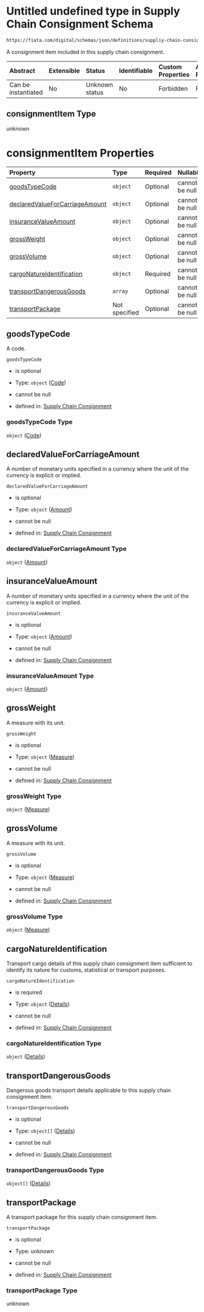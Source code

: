 # Untitled undefined type in Supply Chain Consignment Schema

```txt
https://fiata.com/digital/schemas/json/definitions/suppliy-chain-consignment.schema.json#/$defs/consignmentItem
```

A consignment item included in this supply chain consignment.

| Abstract            | Extensible | Status         | Identifiable | Custom Properties | Additional Properties | Access Restrictions | Defined In                                                                                                                      |
| :------------------ | :--------- | :------------- | :----------- | :---------------- | :-------------------- | :------------------ | :------------------------------------------------------------------------------------------------------------------------------ |
| Can be instantiated | No         | Unknown status | No           | Forbidden         | Forbidden             | none                | [supply-chain-consignment.schema.json*](../tooling/out/definitions/supply-chain-consignment.schema.json "open original schema") |

## consignmentItem Type

unknown

# consignmentItem Properties

| Property                                                          | Type          | Required | Nullable       | Defined by                                                                                                                                                                                                                                                           |
| :---------------------------------------------------------------- | :------------ | :------- | :------------- | :------------------------------------------------------------------------------------------------------------------------------------------------------------------------------------------------------------------------------------------------------------------- |
| [goodsTypeCode](#goodstypecode)                                   | `object`      | Optional | cannot be null | [Supply Chain Consignment](code.md "https://fiata.com/digital/schemas/json/definitions/classes/code.schema.json#/$defs/consignmentItem/properties/goodsTypeCode")                                                                                                    |
| [declaredValueForCarriageAmount](#declaredvalueforcarriageamount) | `object`      | Optional | cannot be null | [Supply Chain Consignment](amount.md "https://fiata.com/digital/schemas/json/definitions/classes/amount.schema.json#/$defs/consignmentItem/properties/declaredValueForCarriageAmount")                                                                               |
| [insuranceValueAmount](#insurancevalueamount)                     | `object`      | Optional | cannot be null | [Supply Chain Consignment](amount.md "https://fiata.com/digital/schemas/json/definitions/classes/amount.schema.json#/$defs/consignmentItem/properties/insuranceValueAmount")                                                                                         |
| [grossWeight](#grossweight)                                       | `object`      | Optional | cannot be null | [Supply Chain Consignment](measure.md "https://fiata.com/digital/schemas/json/definitions/classes/measure.schema.json#/$defs/consignmentItem/properties/grossWeight")                                                                                                |
| [grossVolume](#grossvolume)                                       | `object`      | Optional | cannot be null | [Supply Chain Consignment](measure.md "https://fiata.com/digital/schemas/json/definitions/classes/measure.schema.json#/$defs/consignmentItem/properties/grossVolume")                                                                                                |
| [cargoNatureIdentification](#cargonatureidentification)           | `object`      | Required | cannot be null | [Supply Chain Consignment](supply-chain-consignment-defs-transportcargo.md "https://fiata.com/digital/schemas/json/definitions/suppliy-chain-consignment.schema.json#/$defs/consignmentItem/properties/cargoNatureIdentification")                                   |
| [transportDangerousGoods](#transportdangerousgoods)               | `array`       | Optional | cannot be null | [Supply Chain Consignment](supply-chain-consignment-defs-consignmentitem-properties-transportdangerousgoods.md "https://fiata.com/digital/schemas/json/definitions/suppliy-chain-consignment.schema.json#/$defs/consignmentItem/properties/transportDangerousGoods") |
| [transportPackage](#transportpackage)                             | Not specified | Optional | cannot be null | [Supply Chain Consignment](supply-chain-consignment-defs-consignmentitem-properties-transportpackage.md "https://fiata.com/digital/schemas/json/definitions/suppliy-chain-consignment.schema.json#/$defs/consignmentItem/properties/transportPackage")               |

## goodsTypeCode

A code.

`goodsTypeCode`

*   is optional

*   Type: `object` ([Code](code.md))

*   cannot be null

*   defined in: [Supply Chain Consignment](code.md "https://fiata.com/digital/schemas/json/definitions/classes/code.schema.json#/$defs/consignmentItem/properties/goodsTypeCode")

### goodsTypeCode Type

`object` ([Code](code.md))

## declaredValueForCarriageAmount

A number of monetary units specified in a currency where the unit of the currency is explicit or implied.

`declaredValueForCarriageAmount`

*   is optional

*   Type: `object` ([Amount](amount.md))

*   cannot be null

*   defined in: [Supply Chain Consignment](amount.md "https://fiata.com/digital/schemas/json/definitions/classes/amount.schema.json#/$defs/consignmentItem/properties/declaredValueForCarriageAmount")

### declaredValueForCarriageAmount Type

`object` ([Amount](amount.md))

## insuranceValueAmount

A number of monetary units specified in a currency where the unit of the currency is explicit or implied.

`insuranceValueAmount`

*   is optional

*   Type: `object` ([Amount](amount.md))

*   cannot be null

*   defined in: [Supply Chain Consignment](amount.md "https://fiata.com/digital/schemas/json/definitions/classes/amount.schema.json#/$defs/consignmentItem/properties/insuranceValueAmount")

### insuranceValueAmount Type

`object` ([Amount](amount.md))

## grossWeight

A measure with its unit.

`grossWeight`

*   is optional

*   Type: `object` ([Measure](measure.md))

*   cannot be null

*   defined in: [Supply Chain Consignment](measure.md "https://fiata.com/digital/schemas/json/definitions/classes/measure.schema.json#/$defs/consignmentItem/properties/grossWeight")

### grossWeight Type

`object` ([Measure](measure.md))

## grossVolume

A measure with its unit.

`grossVolume`

*   is optional

*   Type: `object` ([Measure](measure.md))

*   cannot be null

*   defined in: [Supply Chain Consignment](measure.md "https://fiata.com/digital/schemas/json/definitions/classes/measure.schema.json#/$defs/consignmentItem/properties/grossVolume")

### grossVolume Type

`object` ([Measure](measure.md))

## cargoNatureIdentification

Transport cargo details of this supply chain consignment item sufficient to identify its nature for customs, statistical or transport purposes.

`cargoNatureIdentification`

*   is required

*   Type: `object` ([Details](supply-chain-consignment-defs-transportcargo.md))

*   cannot be null

*   defined in: [Supply Chain Consignment](supply-chain-consignment-defs-transportcargo.md "https://fiata.com/digital/schemas/json/definitions/suppliy-chain-consignment.schema.json#/$defs/consignmentItem/properties/cargoNatureIdentification")

### cargoNatureIdentification Type

`object` ([Details](supply-chain-consignment-defs-transportcargo.md))

## transportDangerousGoods

Dangerous goods transport details applicable to this supply chain consignment item.

`transportDangerousGoods`

*   is optional

*   Type: `object[]` ([Details](supply-chain-consignment-defs-transportdangerouscode.md))

*   cannot be null

*   defined in: [Supply Chain Consignment](supply-chain-consignment-defs-consignmentitem-properties-transportdangerousgoods.md "https://fiata.com/digital/schemas/json/definitions/suppliy-chain-consignment.schema.json#/$defs/consignmentItem/properties/transportDangerousGoods")

### transportDangerousGoods Type

`object[]` ([Details](supply-chain-consignment-defs-transportdangerouscode.md))

## transportPackage

A transport package for this supply chain consignment item.

`transportPackage`

*   is optional

*   Type: unknown

*   cannot be null

*   defined in: [Supply Chain Consignment](supply-chain-consignment-defs-consignmentitem-properties-transportpackage.md "https://fiata.com/digital/schemas/json/definitions/suppliy-chain-consignment.schema.json#/$defs/consignmentItem/properties/transportPackage")

### transportPackage Type

unknown
